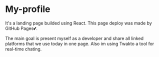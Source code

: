 # My-profile
It's a landing page builded using React. This page deploy was made by GitHub Pages💕.

The main goal is present myself as a developer and share all linked platforms that we use today in one page. Also im using Twakto a tool for real-time chating.
